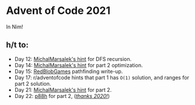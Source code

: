 # Advent of Code 2021

In Nim!

## h/t to:

* Day 12: [MichalMarsalek's hint](https://github.com/MichalMarsalek/Advent-of-code/blob/master/2021/Nim/day12.nim) for DFS recursion.
* Day 14: [MichalMarsalek's hint](https://github.com/MichalMarsalek/Advent-of-code/blob/master/2021/Nim/day14.nim) for part 2 optimization.
* Day 15: [RedBlobGames](https://www.redblobgames.com/pathfinding/a-star/introduction.html) pathfinding write-up.
* Day 17: r/adventofcode hints that part 1 has `O(1)` solution, and ranges for part 2 solution.
* Day 21: [MichalMarsalek's hint](https://github.com/MichalMarsalek/Advent-of-code/blob/master/2021/Nim/day21.nim) for part 2.
* Day 22: [p88h](https://github.com/p88h/aoc2021/blob/main/lib/day22.ex) for part 2, ([*thanks 2020!*](https://github.com/h-j-k/advent20/)) 